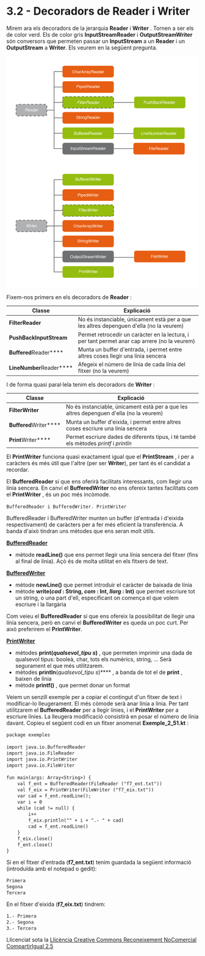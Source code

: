 # 3.2 - Decoradors de Reader i Writer

Mirem ara els decoradors de la jerarquia **Reader** i **Writer** . Tornen a
ser els de color verd. Els de color gris **InputStreamReader** i
**OutputStreamWriter** són conversors que permeten passar un **InputStream** a
un **Reader** i un **OutputStream** a **Writer**. Els veurem en la següent
pregunta.

![T2_2_2.png](T2__2_2.png)

Fixem-nos primers en els decoradors de **Reader** :

Classe | Explicació  
---|---  
**FilterReader** | No és instanciable, únicament està per a que les altres depenguen d'ella (no la veurem)   
**PushBackInputStream** | Permet retrocedir un caràcter en la lectura, i per tant permet anar cap arrere (no la veurem)   
**Buffered**Reader**** | Munta un buffer d'entrada, i permet entre altres coses llegir una línia sencera  
**LineNumber**Reader**** | Afegeix el número de línia de cada línia del fitxer (no la veurem)  
  
I de forma quasi paral·lela tenim els decoradors de **Writer** :

Classe | Explicació  
---|---  
**FilterWriter** | No és instanciable, únicament està per a que les altres depenguen d'ella (no la veurem)   
**Buffered**Writer**** | Munta un buffer d'eixida, i permet entre altres coses escriure una línia sencera  
**Print**Writer**** | Permet escriure dades de diferents tipus, i té també els mètodes _printf_ i _println_  
  
El **PrintWriter** funciona quasi exactament igual que el **PrintStream** , i
per a caràcters és més útil que l'altre (per ser **Writer**), per tant és el
candidat a recordar.

El **BufferedReader** sí que ens oferirà facilitats interessants, com llegir
una línia sencera. En canvi el **BufferedWriter** no ens ofereix tantes
facilitats com el **PrintWriter** , és un poc més incòmode.

```BufferedReader i BufferedWriter. PrintWriter```

BufferedReader i BufferedWriter munten un buffer (d'entrada i d'eixida
respectivament) de caràcters per a fer més eficient la transferència. A banda
d'això tindran uns mètodes que ens seran molt útils.

<u>**BufferedReader**</u>

  * mètode **readLine()** que ens permet llegir una línia sencera del fitxer (fins al final de línia). Açò és de molta utilitat en els fitxers de text.

<u>**BufferedWriter**</u>

  * mètode **newLine()** que permet introduir el caràcter de baixada de línia
  * mètode **write(_cad_ : String, _com_ : Int, _llarg_ : Int)** que permet escriure tot un string, o una part d'ell, especificant on comença el que volem escriure i la llargària

Com veieu el **BufferedReader** sí que ens ofereix la possibilitat de llegir
una línia sencera, però en canvi el **BufferedWriter** es queda un poc curt.
Per això preferirem el **PrintWriter**.

<u>**PrintWriter**</u>

  * mètodes **print(_qualsevol_tipu_ _s_)** , que permeten imprimir una dada de qualsevol tipus: booleà, char, tots els numèrics, string, ... Serà segurament el que més utilitzarem.
  * mètodes **println**(_qualsevol_tipu_ _s_)**** , a banda de tot el de **print** , baixen de línia
  * mètode **printf()** , que permet donar un format

Veiem un senzill exemple per a copiar el contingut d'un fitxer de text i
modificar-lo lleugerament. El més còmode serà anar línia a línia. Per tant
utilitzarem el **BufferedReader** per a llegir línies, i el **PrintWriter**
per a escriure línies. La lleugera modificació consistirà en posar el número
de línia davant. Copieu el següent codi en un fitxer anomenat
**Exemple_2_51.kt** :

    
    
    package exemples
    
    import java.io.BufferedReader
    import java.io.FileReader
    import java.io.PrintWriter
    import java.io.FileWriter
    
    fun main(args: Array<String>) {
        val f_ent = BufferedReader(FileReader ("f7_ent.txt"))
        val f_eix = PrintWriter(FileWriter ("f7_eix.txt"))
        var cad = f_ent.readLine();
        var i = 0
        while (cad != null) {
            i++
            f_eix.println("" + i + ".- " + cad)
            cad = f_ent.readLine()
        }
        f_eix.close()
        f_ent.close()
    }

Si en el fitxer d'entrada (**f7_ent.txt**) tenim guardada la següent
informació (introduïda amb el notepad o gedit):
~~~
Primera
Segona
Tercera
~~~
En el fitxer d'eixida (**f7_eix.txt**) tindrem:
~~~
1.- Primera
2.- Segona
3.- Tercera
~~~

Llicenciat sota la  [Llicència Creative Commons Reconeixement NoComercial
CompartirIgual 2.5](http://creativecommons.org/licenses/by-nc-sa/2.5/)

